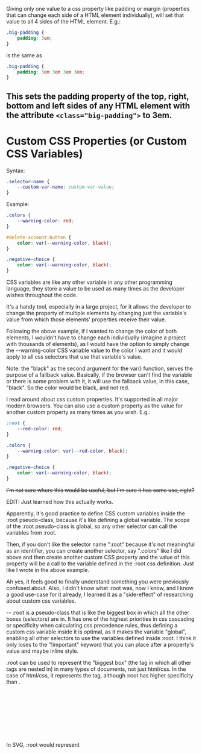 Giving only one value to a css property like padding or margin (properties that can change each side of a HTML element individually), will set that value to all 4 sides of the HTML element. E.g.:

```css
.big-padding {
	padding: 3em;
}
```

is the same as

```css
.big-padding {
	padding: 3em 3em 3em 3em;
}
```
This sets the padding property of the top, right, bottom and left sides of any HTML element with the attribute `<class="big-padding">` to 3em.
--------------

# Custom CSS Properties (or Custom CSS Variables)

Syntax:
```css
.selector-name {
	--custom-var-name: custom-var-value;
}
```
Example:
```css
.colors {
	--warning-color: red;
}

#delete-account-button {
	color: var(--warning-color, black);
}

.negative-choice {
	color: var(--warning-color, black);
}
```
CSS variables are like any other variable in any other programming language, they store a value to be used as many times as the developer wishes throughout the code.

It's a handy tool, especially in a large project, for it allows the developer to change the property of multiple elements by changing just the variable's value from which those elements' properties receive their value.

Following the above example, if I wanted to change the color of both elements, I wouldn't have to change each individually (imagine a project with thousands of elements), as I would have the option to simply change the --warning-color CSS variable value to the color I want and it would apply to all css selectors that use that variable's value.

Note: the "black" as the second argument for the var() function, serves the purpose of a fallback value. Basically, if the browser can't find the variable or there is some problem with it, it will use the fallback value, in this case, "black". So the color would be black, and not red.

I read around about css custom properties. It's supported in all major modern browsers. You can also use a custom property as the value for another custom property as many times as you wish. E.g.:

```css
:root {
	--red-color: red;
}

.colors {
	--warning-color: var(--red-color, black);
}

.negative-choice {
	color: var(--warning-color, black);
}
```

~~I'm not sure where this would be useful, but I'm sure it has some use, right?~~

EDIT: Just learned how this actually works.

Apparently, it's good practice to define CSS custom variables inside the :root pseudo-class, because it's like defining a global variable. The scope of the :root pseudo-class is global, so any other selector can call the variables from :root.

Then, if you don't like the selector name ":root" because it's not meaningful as an identifier, you can create another selector, say ".colors" like I did above and then create another custom CSS property and the value of this property will be a call to the variable defined in the :root css definition. Just like I wrote in the above example.

Ah yes, it feels good to finally understand something you were previously confused about. Also, I didn't know what :root was, now I know, and I know a good use-case for it already, I learned it as a "side-effect" of researching about custom css variables.

--
:root is a pseudo-class that is like the biggest box in which all the other boxes (selectors) are in. It has one of the highest priorities in css cascading or specificity when calculating css precedence rules, thus defining a custom css variable inside it is optimal, as it makes the variable "global", enabling all other selectors to use the variables defined inside :root. I think it only loses to the "!important" keyword that you can place after a property's value and maybe inline style.

:root can be used to represent the "biggest box" (the tag in which all other tags are nested in) in many types of documents, not just html/css. In the case of html/css, it represents the <html> tag, although :root has higher specificity than <html>.

In SVG, :root would represent <svg> and so on.